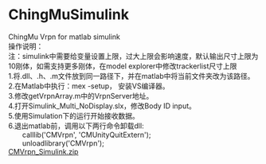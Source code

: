# ChingMuSimulink
ChingMu Vrpn for matlab simulink<br>
操作说明：<br>
注：simulink中需要给变量设置上限，过大上限会影响速度，默认输出尺寸上限为10刚体，如需支持更多刚体，在model explorer中修改trackerlist尺寸上限<br>
1.将.dll、.h、.m文件放到同一路径下，并在matlab中将当前文件夹改为该路径。<br>
2.在Matlab中执行：mex -setup， 安装VS编译器。<br>
3.修改getVrpnArray.m中的VrpnServer地址。<br>
4.打开Simulink_Multi_NoDisplay.slx，修改Body ID input。<br>
5.使用Simulation下的运行开始接收数据。<br>
6.退出matlab前，调用以下两行命令卸载dll:<br>
&emsp;&emsp;calllib('CMVrpn', 'CMUnityQuitExtern');<br>
&emsp;&emsp;unloadlibrary('CMVrpn');<br>
[CMVrpn_Simulink.zip](https://github.com/ChingMuVisionTech/ChingMuSimulink/files/14771795/CMVrpn_Simulink.zip)
